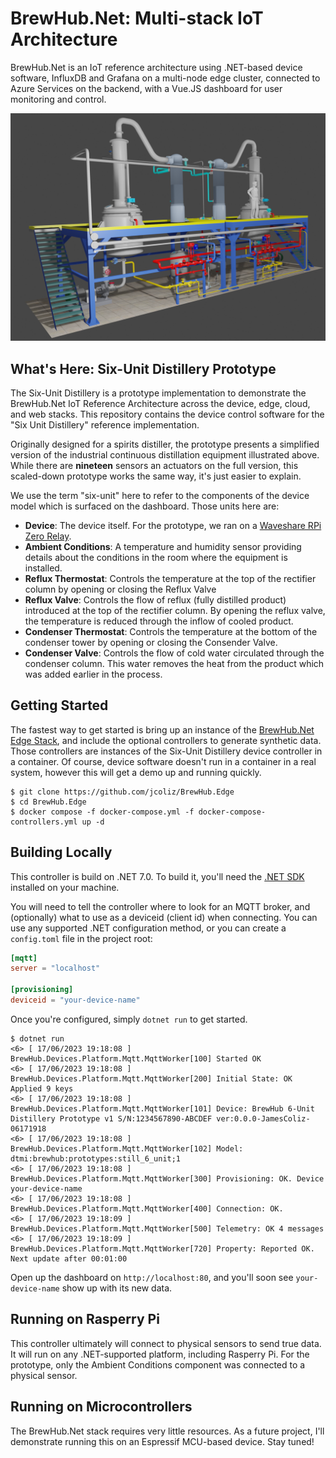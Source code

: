 # BrewHub.Net: Multi-stack IoT Architecture

BrewHub.Net is an IoT reference architecture using .NET-based device software, InfluxDB and Grafana on a multi-node edge cluster, connected to Azure Services on the backend, with a Vue.JS dashboard for user monitoring and control.

![Distillery](docs/images/feature.png)

## What's Here: Six-Unit Distillery Prototype

The Six-Unit Distillery is a prototype implementation to demonstrate the BrewHub.Net IoT Reference Architecture across the device, edge, cloud, and web stacks. This repository contains the device control software for the "Six Unit Distillery" reference implementation.

Originally designed for a spirits distiller, the prototype presents a simplified version of the industrial continuous distillation
equipment illustrated above. While there are **nineteen** sensors an actuators on the full version, this scaled-down prototype 
works the same way, it's just easier to explain.

We use the term "six-unit" here to refer to the components of the device model which is surfaced on the dashboard. Those units here are:

* **Device**: The device itself. For the prototype, we ran on a [Waveshare RPi Zero Relay](https://www.waveshare.com/rpi-zero-relay.htm).
* **Ambient Conditions**: A temperature and humidity sensor providing details about the conditions in the room where the equipment is installed.
* **Reflux Thermostat**: Controls the temperature at the top of the rectifier column by opening or closing the Reflux Valve
* **Reflux Valve**: Controls the flow of reflux (fully distilled product) introduced at the top of the rectifier column. By opening the reflux valve, the temperature is reduced through the inflow of cooled product.
* **Condenser Thermostat**: Controls the temperature at the bottom of the condenser tower by opening or closing the Consender Valve.
* **Condenser Valve**: Controls the flow of cold water circulated through the condenser column. This water removes the heat from the product which was added earlier in the process.

## Getting Started

The fastest way to get started is bring up an instance of the [BrewHub.Net Edge Stack](https://github.com/jcoliz/BrewHub.Edge),
and include the optional controllers to generate synthetic data. Those controllers are instances of the Six-Unit Distillery device controller in a container. Of course, device software doesn't run in a container in a real system, however this will get a demo
up and running quickly.

```
$ git clone https://github.com/jcoliz/BrewHub.Edge
$ cd BrewHub.Edge
$ docker compose -f docker-compose.yml -f docker-compose-controllers.yml up -d
```

## Building Locally

This controller is build on .NET 7.0. To build it, you'll need the [.NET SDK](https://dotnet.microsoft.com/en-us/download) installed on your machine.

You will need to tell the controller where to look for an MQTT broker, and (optionally) what to use as a deviceid (client id) when connecting. You can use any supported .NET configuration method, or you can create a `config.toml` file in the project root:

```toml
[mqtt]
server = "localhost"

[provisioning]
deviceid = "your-device-name"
```

Once you're configured, simply `dotnet run` to get started.

```
$ dotnet run
<6> [ 17/06/2023 19:18:08 ] BrewHub.Devices.Platform.Mqtt.MqttWorker[100] Started OK
<6> [ 17/06/2023 19:18:08 ] BrewHub.Devices.Platform.Mqtt.MqttWorker[200] Initial State: OK Applied 9 keys
<6> [ 17/06/2023 19:18:08 ] BrewHub.Devices.Platform.Mqtt.MqttWorker[101] Device: BrewHub 6-Unit Distillery Prototype v1 S/N:1234567890-ABCDEF ver:0.0.0-JamesColiz-06171918
<6> [ 17/06/2023 19:18:08 ] BrewHub.Devices.Platform.Mqtt.MqttWorker[102] Model: dtmi:brewhub:prototypes:still_6_unit;1
<6> [ 17/06/2023 19:18:08 ] BrewHub.Devices.Platform.Mqtt.MqttWorker[300] Provisioning: OK. Device your-device-name
<6> [ 17/06/2023 19:18:08 ] BrewHub.Devices.Platform.Mqtt.MqttWorker[400] Connection: OK.
<6> [ 17/06/2023 19:18:09 ] BrewHub.Devices.Platform.Mqtt.MqttWorker[500] Telemetry: OK 4 messages
<6> [ 17/06/2023 19:18:09 ] BrewHub.Devices.Platform.Mqtt.MqttWorker[720] Property: Reported OK. Next update after 00:01:00
```

Open up the dashboard on `http://localhost:80`, and you'll soon see `your-device-name` show up with its new data.

## Running on Rasperry Pi

This controller ultimately will connect to physical sensors to send true data. It will run on any .NET-supported platform, including Rasperry Pi. For the prototype, only the Ambient Conditions component was connected to a physical sensor.

## Running on Microcontrollers

The BrewHub.Net stack requires very little resources. As a future project, I'll demonstrate running this on an Espressif MCU-based device. Stay tuned!
